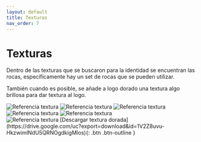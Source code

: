 ```yaml
---
layout: default
title: Texturas
nav_order: 7
---
```


# Texturas

Dentro de las texturas que se buscaron para la identidad se encuentran las rocas, específicamente hay un set de rocas que se pueden utilizar. 

También cuando es posible, se añade a logo dorado una textura algo brillosa para dar textura al logo.



<img src="../../assets/images/texture-1.png" alt="Referencia textura"/>
<img src="../../assets/images/texture-2.png" alt="Referencia textura"/>
<img src="../../assets/images/texture-3.png" alt="Referencia textura"/>
<img src="../../assets/images/texture-4.png" alt="Referencia textura"/>
<img src="../../assets/images/texture-5.png" alt="Referencia textura"/>
<br>
<img src="../../assets/images/texture-6.png" alt="Referencia textura"/>
[Descargar textura dorada](https://drive.google.com/uc?export=download&id=1V2Z8uvu-HkzwimlNdU5QRNOgdkigMlos){: .btn .btn-outline }
